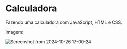# Calculadora
Fazendo uma calculadora com JavaScript, HTML e CSS.

Imagem:

![Screenshot from 2024-10-26 17-00-24](https://github.com/user-attachments/assets/cbaf7a7b-4670-4633-b01d-360778c0457f)


